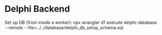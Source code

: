 # Delphi Backend

Set up DB (from inside a worker): 
    npx wrangler d1 execute delphi-database --remote --file=../../database/delphi_db_setup_schema.sql

